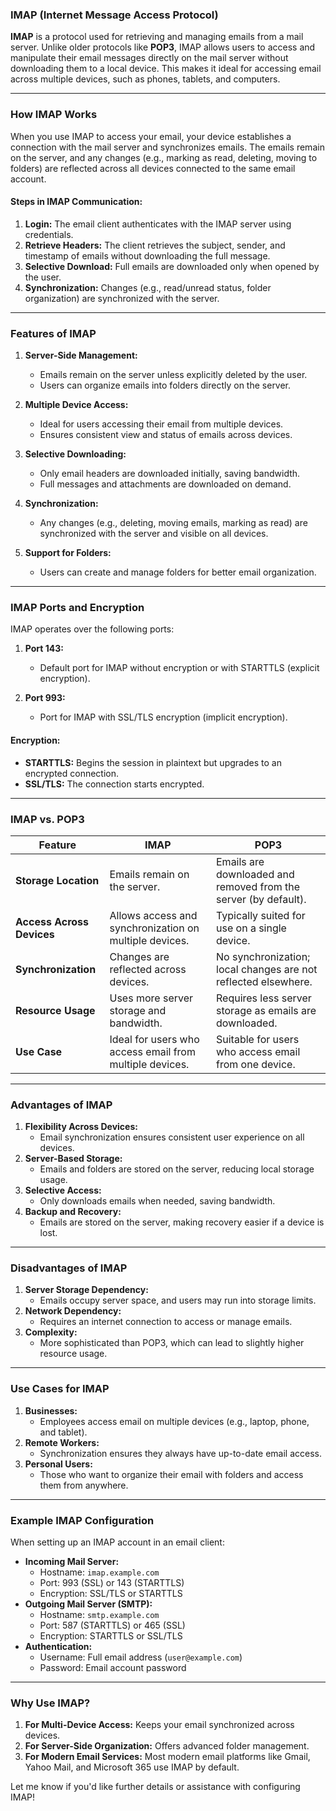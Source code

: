 ### **IMAP (Internet Message Access Protocol)**

**IMAP** is a protocol used for retrieving and managing emails from a mail server. Unlike older protocols like **POP3**, IMAP allows users to access and manipulate their email messages directly on the mail server without downloading them to a local device. This makes it ideal for accessing email across multiple devices, such as phones, tablets, and computers.

---

### **How IMAP Works**

When you use IMAP to access your email, your device establishes a connection with the mail server and synchronizes emails. The emails remain on the server, and any changes (e.g., marking as read, deleting, moving to folders) are reflected across all devices connected to the same email account.

#### **Steps in IMAP Communication:**
1. **Login:** The email client authenticates with the IMAP server using credentials.
2. **Retrieve Headers:** The client retrieves the subject, sender, and timestamp of emails without downloading the full message.
3. **Selective Download:** Full emails are downloaded only when opened by the user.
4. **Synchronization:** Changes (e.g., read/unread status, folder organization) are synchronized with the server.

---

### **Features of IMAP**

1. **Server-Side Management:**
   - Emails remain on the server unless explicitly deleted by the user.
   - Users can organize emails into folders directly on the server.

2. **Multiple Device Access:**
   - Ideal for users accessing their email from multiple devices.
   - Ensures consistent view and status of emails across devices.

3. **Selective Downloading:**
   - Only email headers are downloaded initially, saving bandwidth.
   - Full messages and attachments are downloaded on demand.

4. **Synchronization:**
   - Any changes (e.g., deleting, moving emails, marking as read) are synchronized with the server and visible on all devices.

5. **Support for Folders:**
   - Users can create and manage folders for better email organization.

---

### **IMAP Ports and Encryption**

IMAP operates over the following ports:

1. **Port 143:** 
   - Default port for IMAP without encryption or with STARTTLS (explicit encryption).
   
2. **Port 993:**
   - Port for IMAP with SSL/TLS encryption (implicit encryption).

#### **Encryption:**
- **STARTTLS:** Begins the session in plaintext but upgrades to an encrypted connection.
- **SSL/TLS:** The connection starts encrypted.

---

### **IMAP vs. POP3**

| **Feature**           | **IMAP**                                    | **POP3**                                   |
|------------------------|---------------------------------------------|-------------------------------------------|
| **Storage Location**   | Emails remain on the server.                | Emails are downloaded and removed from the server (by default). |
| **Access Across Devices** | Allows access and synchronization on multiple devices. | Typically suited for use on a single device. |
| **Synchronization**    | Changes are reflected across devices.       | No synchronization; local changes are not reflected elsewhere. |
| **Resource Usage**     | Uses more server storage and bandwidth.     | Requires less server storage as emails are downloaded. |
| **Use Case**           | Ideal for users who access email from multiple devices. | Suitable for users who access email from one device. |

---

### **Advantages of IMAP**

1. **Flexibility Across Devices:**
   - Email synchronization ensures consistent user experience on all devices.
2. **Server-Based Storage:**
   - Emails and folders are stored on the server, reducing local storage usage.
3. **Selective Access:**
   - Only downloads emails when needed, saving bandwidth.
4. **Backup and Recovery:**
   - Emails are stored on the server, making recovery easier if a device is lost.

---

### **Disadvantages of IMAP**

1. **Server Storage Dependency:**
   - Emails occupy server space, and users may run into storage limits.
2. **Network Dependency:**
   - Requires an internet connection to access or manage emails.
3. **Complexity:**
   - More sophisticated than POP3, which can lead to slightly higher resource usage.

---

### **Use Cases for IMAP**

1. **Businesses:**
   - Employees access email on multiple devices (e.g., laptop, phone, and tablet).
2. **Remote Workers:**
   - Synchronization ensures they always have up-to-date email access.
3. **Personal Users:**
   - Those who want to organize their email with folders and access them from anywhere.

---

### **Example IMAP Configuration**

When setting up an IMAP account in an email client:

- **Incoming Mail Server:**
  - Hostname: `imap.example.com`
  - Port: 993 (SSL) or 143 (STARTTLS)
  - Encryption: SSL/TLS or STARTTLS
- **Outgoing Mail Server (SMTP):**
  - Hostname: `smtp.example.com`
  - Port: 587 (STARTTLS) or 465 (SSL)
  - Encryption: STARTTLS or SSL/TLS
- **Authentication:** 
  - Username: Full email address (`user@example.com`)
  - Password: Email account password

---

### **Why Use IMAP?**

1. **For Multi-Device Access:** Keeps your email synchronized across devices.
2. **For Server-Side Organization:** Offers advanced folder management.
3. **For Modern Email Services:** Most modern email platforms like Gmail, Yahoo Mail, and Microsoft 365 use IMAP by default.

Let me know if you'd like further details or assistance with configuring IMAP!
